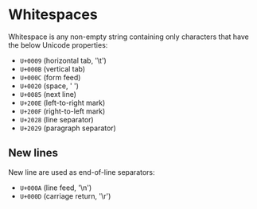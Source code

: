 # Whitespaces

Whitespace is any non-empty string containing only characters that have the below Unicode properties:

- `U+0009` (horizontal tab, '\t')
- `U+000B` (vertical tab)
- `U+000C` (form feed)
- `U+0020` (space, ' ')
- `U+0085` (next line)
- `U+200E` (left-to-right mark)
- `U+200F` (right-to-left mark)
- `U+2028` (line separator)
- `U+2029` (paragraph separator)


## New lines
New line are used as end-of-line separators:
- `U+000A` (line feed, '\n')
- `U+000D` (carriage return, '\r')

